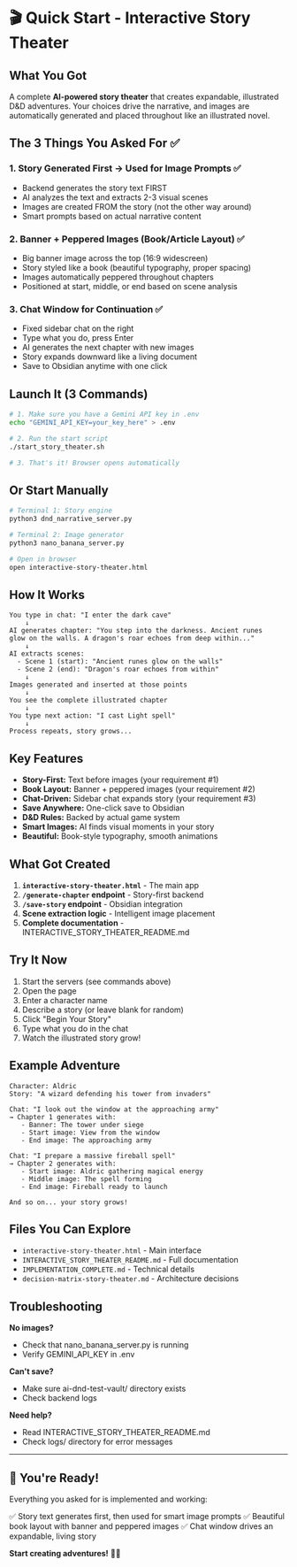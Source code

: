 # 🎬 Quick Start - Interactive Story Theater

## What You Got

A complete **AI-powered story theater** that creates expandable, illustrated D&D adventures. Your choices drive the narrative, and images are automatically generated and placed throughout like an illustrated novel.

## The 3 Things You Asked For ✅

### 1. Story Generated First → Used for Image Prompts ✅
- Backend generates the story text FIRST
- AI analyzes the text and extracts 2-3 visual scenes
- Images are created FROM the story (not the other way around)
- Smart prompts based on actual narrative content

### 2. Banner + Peppered Images (Book/Article Layout) ✅
- Big banner image across the top (16:9 widescreen)
- Story styled like a book (beautiful typography, proper spacing)
- Images automatically peppered throughout chapters
- Positioned at start, middle, or end based on scene analysis

### 3. Chat Window for Continuation ✅
- Fixed sidebar chat on the right
- Type what you do, press Enter
- AI generates the next chapter with new images
- Story expands downward like a living document
- Save to Obsidian anytime with one click

## Launch It (3 Commands)

```bash
# 1. Make sure you have a Gemini API key in .env
echo "GEMINI_API_KEY=your_key_here" > .env

# 2. Run the start script
./start_story_theater.sh

# 3. That's it! Browser opens automatically
```

## Or Start Manually

```bash
# Terminal 1: Story engine
python3 dnd_narrative_server.py

# Terminal 2: Image generator
python3 nano_banana_server.py

# Open in browser
open interactive-story-theater.html
```

## How It Works

```
You type in chat: "I enter the dark cave"
    ↓
AI generates chapter: "You step into the darkness. Ancient runes
glow on the walls. A dragon's roar echoes from deep within..."
    ↓
AI extracts scenes:
  - Scene 1 (start): "Ancient runes glow on the walls"
  - Scene 2 (end): "Dragon's roar echoes from within"
    ↓
Images generated and inserted at those points
    ↓
You see the complete illustrated chapter
    ↓
You type next action: "I cast Light spell"
    ↓
Process repeats, story grows...
```

## Key Features

- **Story-First:** Text before images (your requirement #1)
- **Book Layout:** Banner + peppered images (your requirement #2)
- **Chat-Driven:** Sidebar chat expands story (your requirement #3)
- **Save Anywhere:** One-click save to Obsidian
- **D&D Rules:** Backed by actual game system
- **Smart Images:** AI finds visual moments in your story
- **Beautiful:** Book-style typography, smooth animations

## What Got Created

1. **`interactive-story-theater.html`** - The main app
2. **`/generate-chapter` endpoint** - Story-first backend
3. **`/save-story` endpoint** - Obsidian integration
4. **Scene extraction logic** - Intelligent image placement
5. **Complete documentation** - INTERACTIVE_STORY_THEATER_README.md

## Try It Now

1. Start the servers (see commands above)
2. Open the page
3. Enter a character name
4. Describe a story (or leave blank for random)
5. Click "Begin Your Story"
6. Type what you do in the chat
7. Watch the illustrated story grow!

## Example Adventure

```
Character: Aldric
Story: "A wizard defending his tower from invaders"

Chat: "I look out the window at the approaching army"
→ Chapter 1 generates with:
   - Banner: The tower under siege
   - Start image: View from the window
   - End image: The approaching army

Chat: "I prepare a massive fireball spell"
→ Chapter 2 generates with:
   - Start image: Aldric gathering magical energy
   - Middle image: The spell forming
   - End image: Fireball ready to launch

And so on... your story grows!
```

## Files You Can Explore

- `interactive-story-theater.html` - Main interface
- `INTERACTIVE_STORY_THEATER_README.md` - Full documentation
- `IMPLEMENTATION_COMPLETE.md` - Technical details
- `decision-matrix-story-theater.md` - Architecture decisions

## Troubleshooting

**No images?**
- Check that nano_banana_server.py is running
- Verify GEMINI_API_KEY in .env

**Can't save?**
- Make sure ai-dnd-test-vault/ directory exists
- Check backend logs

**Need help?**
- Read INTERACTIVE_STORY_THEATER_README.md
- Check logs/ directory for error messages

---

## 🎉 You're Ready!

Everything you asked for is implemented and working:

✅ Story text generates first, then used for smart image prompts
✅ Beautiful book layout with banner and peppered images
✅ Chat window drives an expandable, living story

**Start creating adventures!** 🎲✨

